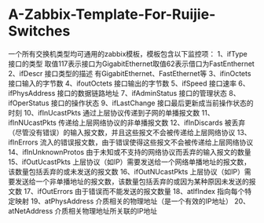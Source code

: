 # A-Zabbix-Template-For-Ruijie-Switches
一个所有交换机类型均可通用的zabbix模板，模板包含以下监控项：
1、ifType 接口的类型 取值117表示接口为GigabitEthernet取值62表示借口为FastEnthernet
2、ifDescr 接口类型的描述 有GigabitEthernet、FastEthernet等
3、ifinOctets 接口输入的字节数
4、ifoutOctets 接口输出的字节数
5、ifSpeed 接口速率
6、ifPhysAddress  接口的数据链路地址
7、ifAdminStatus  接口的管理状态
8、ifOperStatus 接口的操作状态
9、ifLastChange 接口最后更新成当前操作状态的时刻
10、ifInUcastPkts 通过上层协议传递到子网的单播报文数
11、ifInNUcastPkts 传递给上层网络协议的非单播报文数
12、ifInDiscards 被丢弃（尽管没有错误）的输入报文数，并且这些报文不会被传递给上层网络协议
13、ifInErrors 流入的错误报文数，由于错误使得这些报文不会被传递给上层网络协议
14、ifInUnknownProtos 由于未知或不支持的网络协议而丢弃的输入报文的数量
15、ifOutUcastPkts 上层协议（如IP）需要发送给一个网络单播地址的报文数，该数量包括丢弃的或未发送的报文数
16、ifOutNUcastPkts 上层协议（如IP）需要发送给一个非单播地址的报文数，该数量包括丢弃的或因为某种原因未发送的报文数
17、ifOutErrors 由于错误而不能发送的报文数量
18、atIfIndex 指向每个特定映射
19、atPhysAddress 介质相关的物理地址（是一个有效的IP地址）
20、atNetAddress 介质相关物理地址所关联的IP地址

